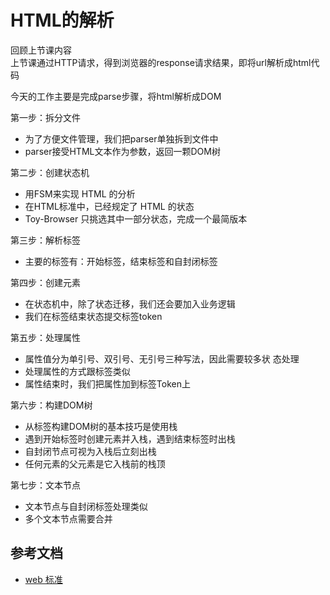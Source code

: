 # HTML的解析

回顾上节课内容  
上节课通过HTTP请求，得到浏览器的response请求结果，即将url解析成html代码  

今天的工作主要是完成parse步骤，将html解析成DOM

第一步：拆分文件

- 为了方便文件管理，我们把parser单独拆到文件中
- parser接受HTML文本作为参数，返回一颗DOM树

第二步：创建状态机

- 用FSM来实现 HTML 的分析
- 在HTML标准中，已经规定了 HTML 的状态
- Toy-Browser 只挑选其中一部分状态，完成一个最简版本

第三步：解析标签

- 主要的标签有：开始标签，结束标签和自封闭标签

第四步：创建元素

- 在状态机中，除了状态迁移，我们还会要加入业务逻辑
- 我们在标签结束状态提交标签token

第五步：处理属性

- 属性值分为单引号、双引号、无引号三种写法，因此需要较多状
态处理
- 处理属性的方式跟标签类似
- 属性结束时，我们把属性加到标签Token上

第六步：构建DOM树

- 从标签构建DOM树的基本技巧是使用栈
- 遇到开始标签时创建元素并入栈，遇到结束标签时出栈
- 自封闭节点可视为入栈后立刻出栈
- 任何元素的父元素是它入栈前的栈顶

第七步：文本节点

- 文本节点与自封闭标签处理类似
- 多个文本节点需要合并

## 参考文档

- [web 标准](https://html.spec.whatwg.org/multipage/parsing.html#data-state)

